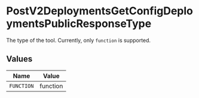 # PostV2DeploymentsGetConfigDeploymentsPublicResponseType

The type of the tool. Currently, only `function` is supported.


## Values

| Name       | Value      |
| ---------- | ---------- |
| `FUNCTION` | function   |